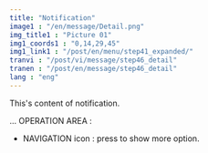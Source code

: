 ```yaml
---
title: "Notification"
image1 : "/en/message/Detail.png"
img_title1 : "Picture 01"
img1_coords1 : "0,14,29,45"
img1_link1 : "/post/en/menu/step41_expanded/"
tranvi : "/post/vi/message/step46_detail"
tranen : "/post/en/message/step46_detail"
lang : "eng"
---
```

This's content of notification.

...
OPERATION AREA :

- NAVIGATION icon : press to show more option.
